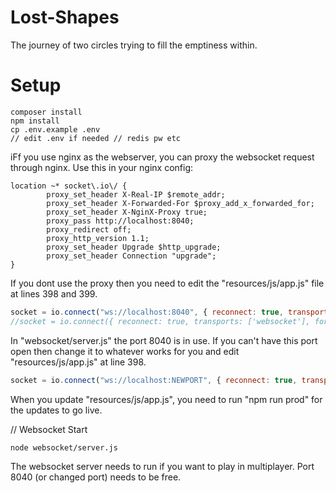 # Lost-Shapes
The journey of two circles trying to fill the emptiness within.


# Setup
```
composer install
npm install
cp .env.example .env
// edit .env if needed // redis pw etc
```

iFf you use nginx as the webserver, you can proxy the websocket request through nginx. Use this in your nginx config:

```
location ~* socket\.io\/ {
		proxy_set_header X-Real-IP $remote_addr;
		proxy_set_header X-Forwarded-For $proxy_add_x_forwarded_for;
		proxy_set_header X-NginX-Proxy true;
		proxy_pass http://localhost:8040;
		proxy_redirect off;
		proxy_http_version 1.1;
		proxy_set_header Upgrade $http_upgrade;
		proxy_set_header Connection "upgrade";
}
```

If you dont use the proxy then you need to edit the "resources/js/app.js" file at lines 398 and 399.

```javascript
socket = io.connect("ws://localhost:8040", { reconnect: true, transports: ['websocket'], forceNew: true });
//socket = io.connect({ reconnect: true, transports: ['websocket'], forceNew: true });
```

In "websocket/server.js" the port 8040 is in use. If you can't have this port open then change it to whatever works for you and edit "resources/js/app.js" at line 398.

```javascript
socket = io.connect("ws://localhost:NEWPORT", { reconnect: true, transports: ['websocket'], forceNew: true });
```

When you update "resources/js/app.js", you need to run "npm run prod" for the updates to go live.

// Websocket Start
```
node websocket/server.js
```

The websocket server needs to run if you want to play in multiplayer. Port 8040 (or changed port) needs to be free.